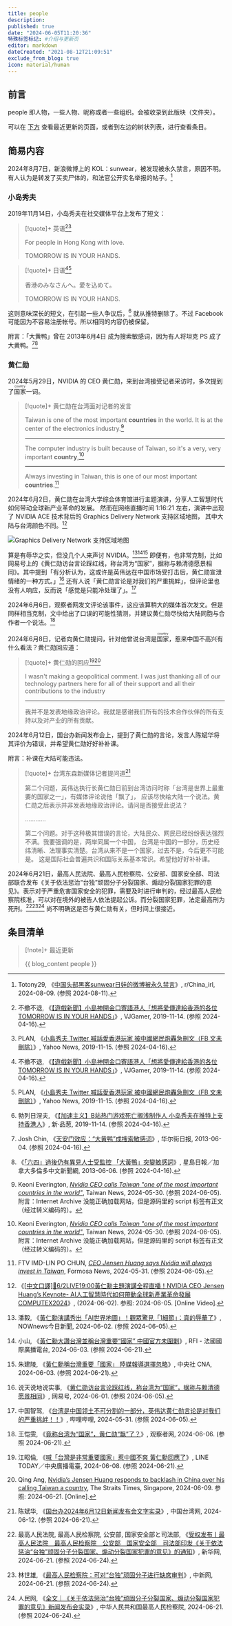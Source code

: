 ```yaml
---
title: people
description:
published: true
date: "2024-06-05T11:20:36"
特殊标签标记: #介绍与更新页
editor: markdown
dateCreated: "2021-08-12T21:09:51"
exclude_from_blog: true
icon: material/human
---
```


## 前言

people 即人物，一些人物、昵称或者一些组织。会被收录到此版块（文件夹）。

可以在 [下方](#条目清单) 查看最近更新的页面，或者到左边的树状列表，进行查看条目。

## 简易内容

2024年8月7日，新浪微博上的 KOL：sunwear，被发现被永久禁言，原因不明。有人认为是转发了买卖尸体的，和法官公开实名举报的帖子。[^ntjqs]

[^ntjqs]: Totony29, 《[中国头部黑客sunwear日娃的微博被永久禁言](https://www.reddit.com/r/China_irl/comments/1entjqs/中国头部黑客sunwear日娃的微博被永久禁言/)》, r/China_irl, 2024-08-09. (参照 2024-08-11).


### 小岛秀夫

2019年11月14日，小岛秀夫在社交媒体平台上发布了短文：

> [!quote]+ 英语[^61344][^55987]
>
> For people in Hong Kong with love.
>
> TOMORROW IS IN YOUR HANDS.

> [!quote]+ 日语[^61344][^55987]
>
> 香港のみなさんへ。愛を込めて。
>
> TOMORROW IS IN YOUR HANDS.

[^61344]: 不撤不退, 《[【遊戲新聞】小島神開金口寄語港人「想將愛傳達給香港的各位 TOMORROW IS IN YOUR HANDS」](https://web.archive.org/web/20191218215617/https://www.vjgamer.com.hk/articles/2019/11/14/61344)》, VJGamer, 2019-11-14. (参照 2024-04-16).

[^55987]: PLAN, 《[小島秀夫 Twitter 喊話愛香港玩家 被中國網民炮轟急刪文（FB 文未刪除）](https://web.archive.org/web/20240416085159/https://hk.news.yahoo.com/小島秀夫-twitter-喊話愛香港玩家-被中國網民炮轟急刪文-fb-045155987.html)》, Yahoo News, 2019-11-15. (参照 2024-04-16).

这则意味深长的短文，在引起一些人争议后，[^8245] 就从推特删除了。不过 Facebook 可能因为不容易注册帐号。所以相同的内容仍被保留。

[^8245]: 勃列日涅夫, 《[【加速主义】B站热门游戏死亡搁浅制作人 小岛秀夫在推特上支持香港人](https://web.archive.org/web/20191218211348/https://pincong.rocks/article/8245)》, 新·品葱, 2019-11-14. (参照 2024-04-16).

附言：「大黄鸭」曾在 2013年6月4日 成为搜索敏感词，因为有人将坦克 PS 成了大黄鸭。[^93611][^30964]

[^93611]: Josh Chin, 《[天安门效应：“大黄鸭”成搜索敏感词](https://web.archive.org/web/20130608172806/http://cn.wsj.com/gb/20130604/rlw193611.asp)》, 华尔街日报, 2013-06-04. (参照 2024-04-16).

[^30964]: 《[「六四」過後仍有異見人士受監控 「大黃鴨」突變敏感詞](https://web.archive.org/web/20131030011339/http://news.singtao.ca/toronto/2013-06-06/china1370504977d4530964.html)》, 星島日報／加拿大多倫多中文新聞網, 2013-06-06. (参照 2024-04-16).

### 黄仁勋

2024年5月29日，NVIDIA 的 CEO 黄仁勋，来到台湾接受记者采访时，多次提到了<ruby>国家<rt>country</rt></ruby>一词。

> [!quote]+ 黄仁勋在台湾面对记者的发言
>
> Taiwan is one of the most important **countries** in the world. It is at the center of the electronics industry.[^80054]
>
> ---
>
> The computer industry is built because of Taiwan, so it's a very, very important **country**,[^80054]
>
> ---
>
> Always investing in Taiwan, this is one of our most important **countries**.[^W04EA]

[^80054]: Keoni Everington, _[Nvidia CEO calls Taiwan "one of the most important countries in the world"](https://web.archive.org/web/20240530111803/https://www.taiwannews.com.tw/news/5880054)_, Taiwan News, 2024-05-30. (参照 2024-06-05). 附言：Internet Archive 没能正确加载网站，但是源码里的 script 标签有正文（经过转义编码的）。

[^W04EA]: FTV IMD-LIN PO CHUN, _[CEO Jensen Huang says Nvidia will always invest in Taiwan](https://web.archive.org/web/20240602145339/https://english.ftvnews.com.tw/news/2024531W04EA)_, Formosa News, 2024-05-31. (参照 2024-06-05).

2024年6月2日，黄仁勋在台湾大学综合体育馆进行主题演讲，分享人工智慧时代如何带动全球新产业革命的发展。
然而在网络直播时间 1:16:21 左右，演讲中出现了 NVIDIA ACE 技术背后的 Graphics Delivery Network 支持区域地图，
其中大陆与台湾颜色不同。[^1HcwM]

[^1HcwM]: 《[\[中文口譯\]🔴6/2LIVE19:00黃仁勳主題演講全程直播！NVIDIA CEO Jensen Huang’s Keynote- AI人工智慧時代如何帶動全球新產業革命發展 COMPUTEX2024](https://www.youtube.com/watch?v=lp2xDN1HcwM&t=4580)》, (2024-06-02). 参照: 2024-06-05. [Online Video].

![Graphics Delivery Network 支持区域地图](https://web.archive.org/web/20240602130204im_/https://media.nownews.com/nn_media/thumbnail/2024/06/1717332456855-ac1bc494e98440198d82b848055e46c2-640x359.webp?unShow=false&waterMark=false)

算是有辱华之实，但没几个人来声讨 NVIDIA。[^40901][^63309][^30169] 即便有，也非常克制，比如网易号上的《黄仁勋访台言论踩红线，称台湾为“国家”，据称与赖清德愿景相同》。其中提到「有分析认为，这或许是英伟达在中国市场受打击后，黄仁勋宣泄情绪的一种方式。」[^39IG6]
还有人说「黄仁勋言论是对我们的严重挑衅」，但评论里也没有人响应，反而说「感觉是只能冷处理了」。[^68092]

[^40901]: 潘毅, 《[黃仁勳演講秀出「AI世界地圖」！觀眾驚見「1細節」：真的辱華了](https://web.archive.org/web/20240602142030/https://www.nownews.com/news/6440901)》, NOWnews今日新聞, 2024-06-02. (参照 2024-06-05).

[^63309]: 小山, 《[黃仁勳大讚台灣並稱台灣重要“國家” 中國官方未圍剿](https://web.archive.org/web/20240613163309/https://www.rfi.fr/tw/台灣/20240603-黃仁勳大讚台灣並稱台灣重要-國家-中國官方未圍剿)》, RFI - 法國國際廣播電台, 2024-06-03. (参照 2024-06-21).

[^30169]: 朱建陵, 《[黃仁勳稱台灣重要「國家」 陸媒報導選擇忽略](https://www.cna.com.tw/news/acn/202406030169.aspx)》, 中央社 CNA, 2024-06-03. (参照 2024-06-21).

[^39IG6]: 说天说地说实事, 《[黄仁勋访台言论踩红线，称台湾为“国家”，据称与赖清德愿景相同](https://web.archive.org/web/20240603001524/https://www.163.com/dy/article/J3KK3K4V05539IG6.html)》, 网易号, 2024-06-01. (参照 2024-06-05).

[^68092]: 中国智驾, 《[台湾是中国领土不可分割的一部分，英伟达黄仁勋言论是对我们的严重挑衅！！](https://web.archive.org/web/20240605070656/https://www.bilibili.com/read/cv34968092/)》, 哔哩哔哩, 2024-05-31. (参照 2024-06-05).

2024年6月6日，观察者网发文评论该事件，这应该算稍大的媒体首次发文。但是同样相当克制，文中给出了口误的可能性猜测，并建议黄仁勋尽快给大陆同胞与合作者一个说法。[^37260]

[^37260]: 王恺雯, 《[竟称台湾为“国家”，黄仁勋“飘”了？](https://web.archive.org/web/20240610024150/https://www.guancha.cn/politics/2024_06_06_737260.shtml)》, 观察者网, 2024-06-06. (参照 2024-06-21).

2024年6月8日，记者向黄仁勋提问，针对他曾说台湾是<ruby>国家<rt>country</rt></ruby>，惹来中国不高兴有什么看法？黄仁勋回应道：

> [!quote]+ 黄仁勋的回应[^kW5Xk][^24334]
>
> I wasn't making a geopolitical comment. I was just thanking all of our technology partners here for all of their support and all their contributions to the industry
>
> ---
>
> 我并不是发表地缘政治评论。我就是感谢我们所有的技术合作伙伴的所有支持以及对产业的所有贡献。

[^kW5Xk]: 江昭倫, 《[喊「台灣是非常重要國家」惹中國不爽 黃仁勳回應了](https://web.archive.org/web/20240609050838/https://today.line.me/tw/v2/article/XYkW5Xk)》, LINE TODAY／中央廣播電臺, 2024-06-08. (参照 2024-06-21).

[^24334]: Qing Ang, [Nvidia’s Jensen Huang responds to backlash in China over his calling Taiwan a country](https://web.archive.org/web/20240613024334/https://www.straitstimes.com/asia/east-asia/nvidia-s-jensen-huang-responds-to-backlash-in-china-over-his-calling-taiwan-a-country), The Straits Times, Singapore, 2024-06-09. 参照: 2024-06-21. [Online].

2024年6月12日，国台办新闻发布会上，提到了黄仁勋的言论，发言人陈斌华将其评价为错误，并希望黄仁勋好好补补课。

附言：补课在大陆可能违法。

> [!quote]+ 台湾东森新媒体记者提问道[^27055]
>
> 第二个问题，英伟达执行长黄仁勋日前到台湾访问时称「台湾是世界上最重要的国家之一」，有媒体评论说他「飘了」，
> 应该尽快给大陆一个说法。黄仁勋之后表示并非发表地缘政治评论。请问是否接受此说法？
>
> …………
>
> 第二个问题。对于这种极其错误的言论，大陆民众、网民已经纷纷表达强烈不满。我要强调的是，两岸同属一个中国，
> 台湾是中国的一部分，历史经纬清晰、法理事实清楚。台湾从来不是一个国家，过去不是，今后更不可能是。
> 这是国际社会普遍共识和国际关系基本常识。希望他好好补补课。

[^27055]: 陈斌华, 《[国台办2024年6月12日新闻发布会文字实录](http://www.taiwan.cn/xwzx/xwfbh/gtbxwfbh/fbhwb/202406/t20240612_12627055.htm)》, 中国台湾网, 2024-06-12. (参照 2024-06-21).

2024年6月21日，最高人民法院、最高人民检察院、公安部、国家安全部、司法部联合发布《关于依法惩治“台独”顽固分子分裂国家、煽动分裂国家犯罪的意见》。表示对于严重危害国家安全的犯罪，需要及时进行审判的，经过最高人民检察院核准，可以对在境外的被告人依法提起公诉。而分裂国家犯罪，法定最高刑为死刑。[^10955][^38334][^57415] 尚不明确这是否与黄仁勋有关，但时间上很接近。

[^10955]: 最高人民法院, 最高人民检察院, 公安部, 国家安全部と司法部, 《[受权发布丨最高人民法院　最高人民检察院　公安部　国家安全部　司法部印发《关于依法惩治“台独”顽固分子分裂国家、煽动分裂国家犯罪的意见》的通知](https://web.archive.org/web/20240621140152/http://www.news.cn/20240621/d33cbc7165704117bad7f1b1f5810955/c.html)》, 新华网, 2024-06-21. (参照 2024-06-24).

[^38334]: 林世雄, 《[最高人民检察院：可对“台独”顽固分子进行缺席审判](https://web.archive.org/web/20240624150333/https://www.chinanews.com.cn/gn/2024/06-21/10238334.shtml)》, 中新网, 2024-06-21. (参照 2024-06-24).

[^57415]: 人民网, 《[全文｜《关于依法惩治“台独”顽固分子分裂国家、煽动分裂国家犯罪的意见》新闻发布会实录](https://web.archive.org/web/20240623062447/https://www.spp.gov.cn/spp/zdgz/202406/t20240621_657415.shtml)》, 中华人民共和国最高人民检察院, 2024-06-21. (参照 2024-06-24).

## 条目清单

> [!note]+ 最近更新
>
> {{ blog_content people }}
